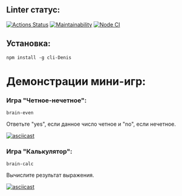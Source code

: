 ## Linter статус:
[![Actions Status](https://github.com/Isterikaaa/frontend-project-lvl1/workflows/hexlet-check/badge.svg)](https://github.com/Isterikaaa/frontend-project-lvl1/actions)
[![Maintainability](https://api.codeclimate.com/v1/badges/1e5ffb1cd0d76394e37c/maintainability)](https://codeclimate.com/github/Isterikaaa/frontend-project-lvl1/maintainability)
[![Node CI](https://github.com/Isterikaaa/frontend-project-lvl1/actions/workflows/main.yml/badge.svg)](https://github.com/Isterikaaa/frontend-project-lvl1/actions)

## Установка:
```
npm install -g cli-Denis
```

# Демонстрации мини-игр:

### Игра "Четное-нечетное":
```
brain-even
```
Ответьте "yes", если данное число четное и "no", если нечетное.

[![asciicast](https://asciinema.org/a/Q1H3bCffmpM4aOaXhZ18ZclHZ.svg)](https://asciinema.org/a/Q1H3bCffmpM4aOaXhZ18ZclHZ)

### Игра "Калькулятор":
```
brain-calc
```
Вычислите результат выражения.

[![asciicast](https://asciinema.org/a/UQHNZ7Mgr3ugdBHCPZkmGgcqf.svg)](https://asciinema.org/a/UQHNZ7Mgr3ugdBHCPZkmGgcqf)